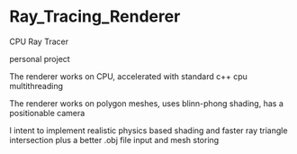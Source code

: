 # Ray_Tracing_Renderer
CPU Ray Tracer

personal project

The renderer works on CPU, 
accelerated with standard c++ cpu multithreading

The renderer works on polygon meshes, 
uses blinn-phong shading,
has a positionable camera

I intent to implement realistic physics based shading
and faster ray triangle intersection
plus a better .obj file input and mesh storing

